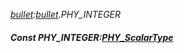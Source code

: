 _[bullet](../../modules/bullet/bullet-module.md):[bullet](../../modules/bullet/bullet-module.md).PHY\_INTEGER_
##### Const PHY\_INTEGER:[PHY_ScalarType](../../modules/bullet/bullet-phy_scalartype.md)
